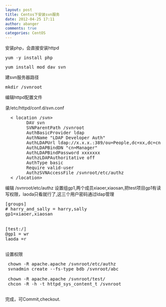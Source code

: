 ```yaml
---
layout: post
title: Centos下安装svn服务
date: 2012-04-25 17:11
author: abanger
comments: true
categories: CentOS
---
```

安装php，会直接安装httpd

<pre>
yum -y install php
</pre>


<pre>
yum install mod_dav_svn
</pre>

建svn服务器路径
<pre>
mkdir /svnroot
</pre>

编辑httpd配置文件

录/etc/httpd/conf.d/svn.conf

<pre>
  < location /svn>
        DAV svn
        SVNParentPath /svnroot    
        AuthBasicProvider ldap
        AuthName "LDAP Developer Auth"
        AuthLDAPUrl ldap://x.x.x.:389/ou=People,dc=xx,dc=cn
        AuthLDAPBindDN "cn=Manager"
        AuthLDAPBindPassword xxxxxxx
        AuthzLDAPAuthoritative off
        AuthType basic
        Require valid-user
        AuthzSVNAccessFile /svnroot/etc/authz
  < /location>
</pre>


编辑
/svnroot/etc/authz
设置组gp1,两个成员xiaoer,xiaosan,把test项目gp1有读写权限，laoda只看就行了,这三个用户密码通过ldap管理
<pre>
[groups]
# harry_and_sally = harry,sally
gp1=xiaoer,xiaosan


[test:/]
@gp1 = wr
laoda =r

</pre>


设置权限
<pre>
 chown -R apache.apache /svnroot/etc/authz
 svnadmin create --fs-type bdb /svnroot/abc

 chown -R apache.apache /svnroot/test/
 chcon -R -h -t httpd_sys_content_t /svnroot

</pre>

完成，可Commit,checkout.

